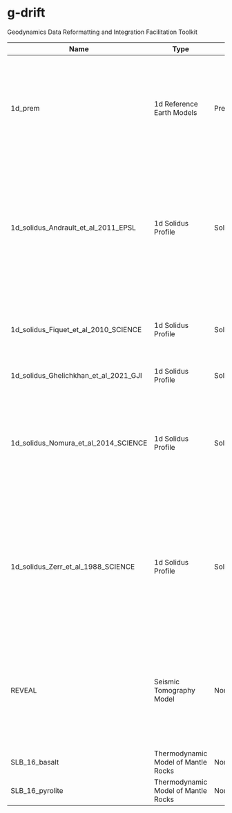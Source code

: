 # g-drift
Geodynamics Data Reformatting and Integration Facilitation Toolkit


| Name | Type | How to Use | Source |
|------|------|------------|--------|
| 1d_prem | 1d Reference Earth Models | PreliminaryRefEarthModel | Dziewonski, Adam M., and Don L. Anderson. 'Preliminary reference Earth model.' Physics of the earth and planetary interiors 25.4 (1981): 297-356. |
| 1d_solidus_Andrault_et_al_2011_EPSL | 1d Solidus Profile | SolidusProfileFromFile | Andrault, Denis, et al. 'Solidus and liquidus profiles of chondritic mantle: Implication for melting of the Earth across its history.' Earth and planetary science letters 304.1-2 (2011): 251-259. |
| 1d_solidus_Fiquet_et_al_2010_SCIENCE | 1d Solidus Profile | SolidusProfileFromFile | Fiquet, G., et al. "Melting of peridotite to 140 gigapascals." Science 329.5998 (2010): 1516-1518. |
| 1d_solidus_Ghelichkhan_et_al_2021_GJI | 1d Solidus Profile | SolidusProfileFromFile | Ghelichkhan et al., 2021, GJI |
| 1d_solidus_Nomura_et_al_2014_SCIENCE | 1d Solidus Profile | SolidusProfileFromFile | Nomura, Ryuichi, et al. "Low core-mantle boundary temperature inferred from the solidus of pyrolite." Science 343.6170 (2014): 522-525. |
| 1d_solidus_Zerr_et_al_1988_SCIENCE | 1d Solidus Profile | SolidusProfileFromFile | Zerr, A., and R. Boehler. "Constraints on the melting temperature of the lower mantle from high-pressure experiments on MgO and magnesioüstite." Nature 371.6497 (1994): 506-508. |
| REVEAL | Seismic Tomography Model | None | Thrastarson, Solvi, et al. "REVEAL: A global full‐waveform inversion model." Bulletin of the Seismological Society of America 114.3 (2024): 1392-1406. |
| SLB_16_basalt | Thermodynamic Model of Mantle Rocks | None | Unknown |
| SLB_16_pyrolite | Thermodynamic Model of Mantle Rocks | None | Unknown |